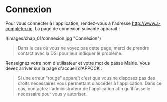 # Connexion

Pour vous connecter à l'application, rendez-vous à l'adresse http://www.a-completer.nc.
La page de connexion suivante apparait :

!(images/chap_01/connexion.jpg "Connexion")

> Dans le cas où vous ne voyez pas cette page, merci de prendre contact avec la DSI pour leur indiquer le problème.

Renseignez votre nom d'utilisateur et votre mot de passe Mairie.
Vous devez arriver sur la page d'accueil d'APPOCK :

> Si une erreur "rouge" apparaît c'est que vous ne disposez pas des droits nécessaires vous permettant d’accéder à l'application.
> Dans ce cas, contactez l'administrateur de l'application afin qu'il fasse le nécessaire pour vous y autoriser.
